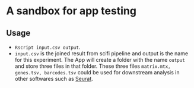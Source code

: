 # A sandbox for app testing

## Usage

- `Rscript input.csv output`.
- `input.csv` is the joined result from scifi pipeline and output is the name for this experiment. The App will create a folder with the name `output` and store three files in that folder. These three files `matrix.mtx, genes.tsv, barcodes.tsv` could be used for downstream analysis in other softwares such as [Seurat](https://satijalab.org/seurat/articles/get_started.html).
